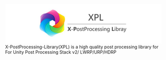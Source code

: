 


![](Media/XPL-Title.jpg)
X-PostProcessing-Library(XPL) is a high quality post processing library for For Unity Post Processing Stack v2/ LWRP/URP/HDRP

 
